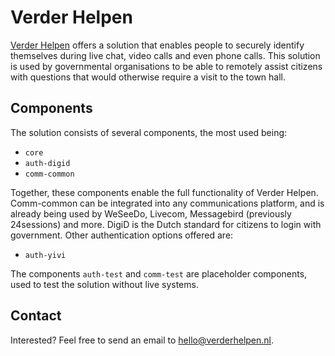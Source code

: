 # Verder Helpen

[Verder Helpen](https://verderhelpen.nl) offers a solution that enables people to securely identify themselves during live chat, video calls and even phone calls. This solution is used by governmental organisations to be able to remotely assist citizens with questions that would otherwise require a visit to the town hall.


## Components

The solution consists of several components, the most used being:
- `core`
- `auth-digid`
- `comm-common`

Together, these components enable the full functionality of Verder Helpen. Comm-common can be integrated into any communications platform, and is already being used by WeSeeDo, Livecom, Messagebird (previously 24sessions) and more. DigiD is the Dutch standard for citizens to login with government. Other authentication options offered are:
- `auth-yivi`

The components `auth-test` and `comm-test` are placeholder components, used to test the solution without live systems.


## Contact

Interested? Feel free to send an email to [hello@verderhelpen.nl](hello@verderhelpen.nl).
